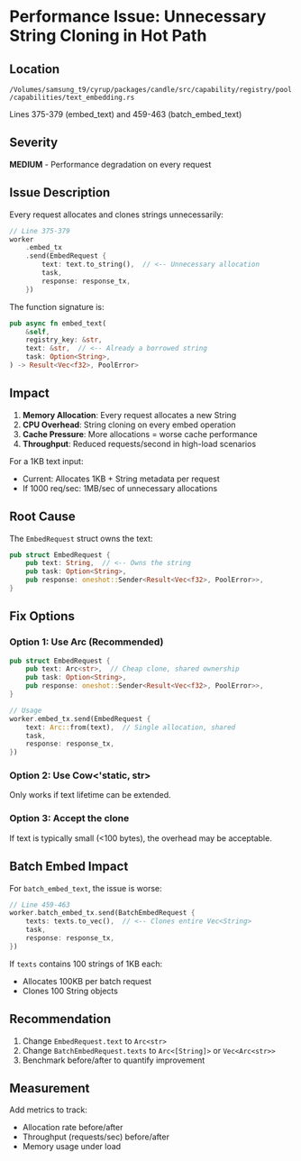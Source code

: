 # Performance Issue: Unnecessary String Cloning in Hot Path

## Location
`/Volumes/samsung_t9/cyrup/packages/candle/src/capability/registry/pool/capabilities/text_embedding.rs`

Lines 375-379 (embed_text) and 459-463 (batch_embed_text)

## Severity
**MEDIUM** - Performance degradation on every request

## Issue Description

Every request allocates and clones strings unnecessarily:

```rust
// Line 375-379
worker
    .embed_tx
    .send(EmbedRequest {
        text: text.to_string(),  // <-- Unnecessary allocation
        task,
        response: response_tx,
    })
```

The function signature is:
```rust
pub async fn embed_text(
    &self,
    registry_key: &str,
    text: &str,  // <-- Already a borrowed string
    task: Option<String>,
) -> Result<Vec<f32>, PoolError>
```

## Impact

1. **Memory Allocation**: Every request allocates a new String
2. **CPU Overhead**: String cloning on every embed operation
3. **Cache Pressure**: More allocations = worse cache performance
4. **Throughput**: Reduced requests/second in high-load scenarios

For a 1KB text input:
- Current: Allocates 1KB + String metadata per request
- If 1000 req/sec: 1MB/sec of unnecessary allocations

## Root Cause

The `EmbedRequest` struct owns the text:

```rust
pub struct EmbedRequest {
    pub text: String,  // <-- Owns the string
    pub task: Option<String>,
    pub response: oneshot::Sender<Result<Vec<f32>, PoolError>>,
}
```

## Fix Options

### Option 1: Use Arc<str> (Recommended)

```rust
pub struct EmbedRequest {
    pub text: Arc<str>,  // Cheap clone, shared ownership
    pub task: Option<String>,
    pub response: oneshot::Sender<Result<Vec<f32>, PoolError>>,
}

// Usage
worker.embed_tx.send(EmbedRequest {
    text: Arc::from(text),  // Single allocation, shared
    task,
    response: response_tx,
})
```

### Option 2: Use Cow<'static, str>

Only works if text lifetime can be extended.

### Option 3: Accept the clone

If text is typically small (<100 bytes), the overhead may be acceptable.

## Batch Embed Impact

For `batch_embed_text`, the issue is worse:

```rust
// Line 459-463
worker.batch_embed_tx.send(BatchEmbedRequest {
    texts: texts.to_vec(),  // <-- Clones entire Vec<String>
    task,
    response: response_tx,
})
```

If `texts` contains 100 strings of 1KB each:
- Allocates 100KB per batch request
- Clones 100 String objects

## Recommendation

1. Change `EmbedRequest.text` to `Arc<str>`
2. Change `BatchEmbedRequest.texts` to `Arc<[String]>` or `Vec<Arc<str>>`
3. Benchmark before/after to quantify improvement

## Measurement

Add metrics to track:
- Allocation rate before/after
- Throughput (requests/sec) before/after
- Memory usage under load
